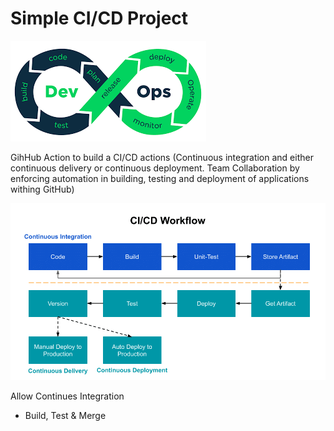 # Simple CI/CD Project


![devOps](devOps.png)


GihHub Action to build a CI/CD actions
(Continuous integration and either continuous delivery or continuous deployment. Team Collaboration by enforcing automation in building, testing and deployment of applications withing GitHub)


![CI_CD_worflow](CI_CD_worflow.png)



Allow Continues Integration

* Build, Test & Merge

















